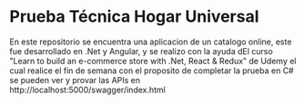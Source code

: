 # Prueba Técnica Hogar Universal
En este repositorio se encuentra una aplicacion de un catalogo online, este fue desarrollado en .Net y Angular, y se realizo con la ayuda dEl curso "Learn to build an e-commerce store with .Net, React & Redux" de Udemy el cual realice el fin de semana con el proposito de completar la prueba en C#
<br />
se pueden ver y provar las APIs en http://localhost:5000/swagger/index.html
